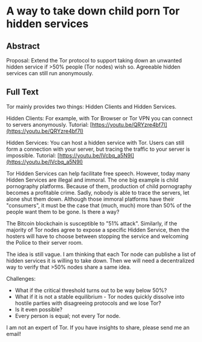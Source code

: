 # A way to take down child porn Tor hidden services 
## Abstract
Proposal: Extend the Tor protocol to support taking down an unwanted hidden service if >50% people (Tor nodes) wish so. Agreeable hidden services can still run anonymously. 

## Full Text
Tor mainly provides two things: Hidden Clients and Hidden Services. 

Hidden Clients: For example, with Tor Browser or Tor VPN you can connect to servers anonymously. Tutorial: [https://youtu.be/QRYzre4bf7I](https://youtu.be/QRYzre4bf7I)

Hidden Services: You can host a hidden service with Tor. Users can still form a connection with your server, but tracing the traffic to your server is impossible. Tutorial: [https://youtu.be/lVcbq_a5N9I](https://youtu.be/lVcbq_a5N9I)

Tor Hidden Services can help facilitate free speech. However, today many Hidden Services are illegal and immoral. The one big example is child pornography platforms. Because of them, production of child pornography becomes a profitable crime. Sadly, nobody is able to trace the servers, let alone shut them down. Although those immoral platforms have their "consumers", it must be the case that (much, much) more than 50% of the people want them to be gone. Is there a way? 

The Bitcoin blockchain is susceptible to "51% attack". Similarly, if the majority of Tor nodes agree to expose a specific Hidden Service, then the hosters will have to choose between stopping the service and welcoming the Police to their server room. 

The idea is still vague. I am thinking that each Tor node can publishe a list of hidden services it is willing to take down. Then we will need a decentralized way to verify that >50% nodes share a same idea. 

Challenges: 

* What if the critical threshold turns out to be way below 50%? 
* What if it is not a stable equilibrium - Tor nodes quickly dissolve into hostile parties with disagreeing protocols and we lose Tor? 
* Is it even possible? 
* Every person is equal; not every Tor node. 

I am not an expert of Tor. If you have insights to share, please send me an email! 
